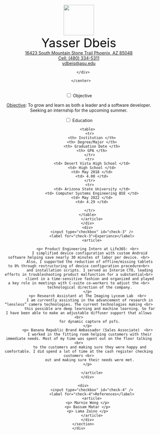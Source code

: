 <html>
  <head>
    <title>
      Resume
    </title>
    <link rel="stylesheet" type="text/css" href="style.css">
      <center>
        <br>
        <div >
          <img src="https://avatars3.githubusercontent.com/u/54920066?s=460&u=b47f399f04b413bd28d1d154d6be9672e7d3690d&v=4" width="100" height="100">
        </div>
        <div style = "color: black; font-size: 40px;">
          Yasser Dbeis
        </div>
        <div>
          <a title='Address' target='_blank' color='blue' href="https://www.google.com/maps/">
            16423 South Mountain Stone Trail Phoenix, AZ 85048
          </a>
          <br>
          <a title='Phone Number' target='_blank' color='blue' href="https://voice.google.com/u/0/about">
            Cell: (480) 334-5311
          </a>
          <br>
          <a title='Email' target='_blank' color='blue' href="ydbeis@asu.edu">
            ydbeis@asu.edu
          </a>

        </div>

      </center>

  </head>
  <br>
  <body>
  	<div id="container">
  		<section id="accordion">
  			<div>
  				<input type="checkbox" id="check-1" />
  				<label for="check-1">Objective</label>
  				<article>
            <p> <span style = "text-decoration: underline"> Objective</span>:
               To grow and learn as both a leader and a software developer.
              Seeking an internship for the upcoming summer.
            </p>
  				</article>
  			</div>
  			<div>
  				<input type="checkbox" id="check-2" />
  				<label for="check-2">Education</label>
  				<article>
            <style>
            table, th, td{
                text-align: center;
                border: 1px solid black;
                border-collapse: collapse;
                padding: 15px;
            }
            </style>

            <table>
              <tr>
                <th> Institution </th>
                <th> Degree/Major </th>
                <th> Graduation Date </th>
                <th> GPA </th>
              </tr>
              <tr>
                <td> Desert Vista High School </td>
                <td> High School </td>
                <td> May 2018 </td>
                <td> 4.00 </td>
              </tr>
              <tr>
                <td> Arizona State University </td>
                <td> Computer Systems Engineering BSE </td>
                <td> May 2022 </td>
                <td> 4.29 </td>

              </tr>
            </table>
  				</article>
  			</div>
  			<div>
  				<input type="checkbox" id="check-3" />
  				<label for="check-3">Experience</label>
  				<article>

            <p> Product Engineering Intern at Life365: <br>
              I simplified device configuration with custom Android software helping save nearly 30 minutes of labor per device. <br>
              Also, I supported the reduction of offline/missing tablets to 0% through restructuring of device configuration procedure<br>
              and installation scripts. I served as Interim CTO, leading efforts in troubleshooting product malfunction for a substantial<br>
              client in a time-sensitive fashion and organized and played a key role in meetings with C-suite co-workers to adjust the <br>
              technological direction of the company.
            </p>
            <p> Research Assistant at The Imaging Lyceum Lab  <br>
              I am currently assisting in the advancement of research in “lensless” camera technologies. The current technologies making <br>
              this possible are deep learning and machine learning. So far I have been able to make an adjustable diffuser support that allows <br>
              for dynamic capture of psfs.
            </p>
            <p> Banana Republic Brand Ambassador (Sales Associate)  <br>
              I worked in the fitting room helping customers with their immediate needs. Most of my time was spent out on the floor talking <br>
              to the customers and making sure they were happy and comfortable. I did spend a lot of time at the cash register checking customers <br>
              out and making sure their needs were met.
            </p>

  				</article>
  			</div>

        <div>
  				<input type="checkbox" id="check-4" />
  				<label for="check-4">References</label>
  				<article>
            <p> Marnie Wong </p>
            <p> Bassam Matar </p>
            <p> Lama Zaino </p>
  				</article>
  			</div>
  		</section>
    </div>
  </body>
</html>
